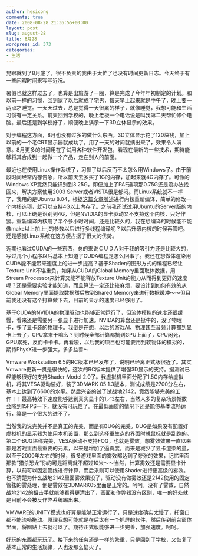 ```yaml
---
author: hesicong
comments: true
date: 2008-08-28 21:36:55+00:00
layout: post
slug: august-28
title: 8月28
wordpress_id: 373
categories:
- 生活
---
```


晃眼就到了8月底了，很不负责的我由于太忙了也没有时间更新日志。今天终于有一些闲暇时间来写写近况。

暑假也就这样过去了，也算是出旅游了一圈，算是完成了今年年初制定的计划。和以前一样的习惯，回到家了以后就成了宅男，每天早上起来就是中午了，晚上要一两点才睡觉。一天天过去，总是觉得一天很累的样子，就像睡觉，我想可能和生活习惯有一定关系。前天回到学校的，晚上老板一个电话说是叫我第二天帮忙修个电脑。最后还是到学校好了，顺便晚上演示一下3D立体显示的效果。

对于编程这方面，8月也没有过多的做什么东西。3D立体显示花了120块钱，加上以前的一个老CRT显示器就成功了。用了一天的时间就搞出来了，效果令人满意。8月更多的时间用在了试用各种软件开发包，看现在最新的一些技术，期待能够将其合成到一起做一个产品，走在别人的前面。

最近也在使用Linux操作系统了，习惯了以后反而不太怎么用Windows了。由于前段时间经常内存告急，所以前天去多买了1G的内存，加起来就4G内存了。可怜的Windows XP竟然只能识别到3.25G，即便加上了PAE选项那0.75G还是没办法找回来，解决方案使用2003 Server或者VISTA很是郁闷。而Linux系统就不一样了，我用的是Ubuntu 8.04，根据[这篇文章所述](http://ubuntuforums.org/showthread.php?t=855511)进行内核重新编译，简单的修改一个内核选项，就可以支持4G以上内存了。之前我还试过用Ubuntu的Server版的内核，可以正确是识别到4G，但是NVIDIA的显卡驱动又不支持这个内核，只好作罢。重新编译内核用了半个多小时时间，还是比较久的，我在想编译的时候能不能像make以上加上-j的参数以后进行多线程编译呢？以后升级内核的时候再管吧。还是感觉Linux系统在这方便占据了很大的优势。

近期也看过CUDA的一些东西，总的来说ＣＵＤＡ对于我的吸引力还是比较大的，写过几个小程序以后基本上知道了CUDA编程是怎么回事了。我还在想做体渲染用CUDA能不能带来速度上的进一步提高？基于Shader的图形方式的编程已经让Texture Unit不堪重负，如果从CUDA的Global Memory里面取体数据，用Stream Processor来计算又能不能释放Texture Unit的能力从而得到更好的速度呢？还是需要实验才能知道，而且算法一定还比较麻烦，要设计到如何有效的从Global Memory里面提取数据然后放到Shared Memory来进行数据缓冲～～但目前我还没有这个打算做下去，目前的显示的速度已经够用了。

基于CUDA的NVIDIA的物理驱动也能够正常运行了，但流体模拟的速度还很缓慢，看来还是需要另一张显卡进行加速。NVIDA的算盘还是挺牛的，没了物理卡，多了显卡装的物理卡。我倒是在想，以后的游戏AI、物理甚至音频计算都到显卡上去了，CPU拿来干嘛么？到时候全部计算都抗到GPU上面了，CPU闲死，GPU累死，反而卡卡卡。再看啦，以后我的项目也可能要用到软物体的模拟的，期待PhysX进一步强大，多多益善～

Vmware Workstation 6.5的RC版本已经发布了，说明已经离正式版很近了。其实Vmware更新一贯是很快的，这次的RC版本提供了增强3D显示的支持。据测试已经能够很好的支持Shader Model 2.0了。我虚拟机里面分配了1.5G内存给虚拟机，将其VESA驱动装好，装了3DMARK 05 1.3版本，测试成绩是2700分左右，基本上达到了6600的水平。然后兴奋的试了试战地2142，竟然能够完美的工作！！最高特效下速度能够达到真实显卡的1／3左右，当然人多的复杂场景帧数会降到15FPS一下，就没有可玩性了。在最低画质的情况下还是能够基本流畅运行，算是一个很大的进不了。

当然我的说完美并不是真正的完美，而是有BUG的完美。BUG是如果没有配置好虚拟机的显示器为使用本机设置，那么到选择重生点的界面时就鼠标就是乱跑的。第二个BUG堪称完美，VESA驱动不支持FOG，也就是雾效。想雾效效果一直以来都是游戏里面最重要的元素，以来是增加了逼真度，而来是减少了显卡渲染的量，以至于2000年左右的时候，很多游戏里面的雾效都达到了夸张的效果，记忆里面那款“猎杀恐龙”你的可是距离就不超过10米～～当然，计算雾效还是需要显卡计算，以前可以固定管线进行计算，而后来则可以使用Shader进行更高级的雾效。也不清楚为什么战地2142里面雾效果没了，驱动没有做雾效还是2142使用的固定管弦的雾处理，倒是雾效在3DMARK05里面是正常的。呵呵，没有了雾效，自然战地2142的狙击手就能够看得更清出了，画面和作弊器没有区别，唯一的好处就是目前不会被反作弊系统踢出来。

VMWARE的UNITY模式也好算是能够正常运行了，只是速度确实太慢了，托窗口都不能流畅拖动。原理我想可能就是在后太有一个抓屏的软件，然后传到前台窗体里面，将图贴上去就可以了。期待正式版能够进一步完善，加强速度。呵呵。

好玩的东西都玩玩了。接下来的任务还是一样的繁重，只是回到了学校，又恢复了基本正常的生活规律，人也没那么恼火了。
